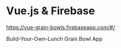 # Vue.js & Firebase 
https://vue-grain-bowls.firebaseapp.com/#/

Build-Your-Own-Lunch Grain Bowl App
